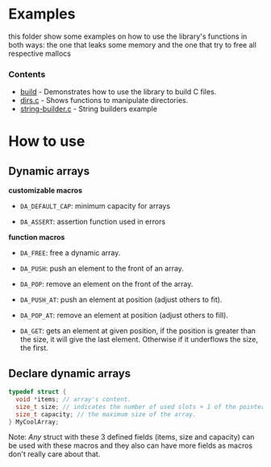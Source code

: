 # Examples

this folder show some examples on how to use the library's functions
in both ways: the one that leaks some memory and the one that try to free all respective mallocs

### Contents

  - [build](./build/) - Demonstrates how to use the library to build C files.
  - [dirs.c](./setup-directories/dirs.c) - Shows functions to manipulate directories.
  - [string-builder.c](./string-builder/string-builder.c) - String builders example

# How to use

## Dynamic arrays

**customizable macros**

- ```DA_DEFAULT_CAP```: minimum capacity for arrays

- ```DA_ASSERT```: assertion function used in errors

**function macros**

- ```DA_FREE```: free a dynamic array.

- ```DA_PUSH```: push an element to the front of an array.

- ```DA_POP```: remove an element on the front of the array.

- ```DA_PUSH_AT```: push an element at position (adjust others to fit).

- ```DA_POP_AT```: remove an element at position (adjust others to fill).

- ```DA_GET```: gets an element at given position, if the position is greater
than the size, it will give the last element. Otherwise if it underflows the size, the first.

## Declare dynamic arrays

```c
typedef struct {
  void *items; // array's content.
  size_t size; // indicates the number of used slots + 1 of the pointer.
  size_t capacity; // the maximum size of the array.
} MyCoolArray;
```

Note: *Any* struct with these 3 defined fields (items, size and capacity) can be used with these macros
and they also can have more fields as macros don't really care about that.